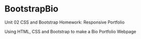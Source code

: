 # BootstrapBio
Unit 02 CSS and Bootstrap Homework: Responsive Portfolio

Using HTML, CSS and Bootstrap to make a Bio Portfolio Webpage